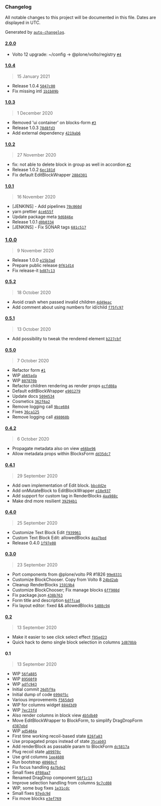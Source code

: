 ### Changelog

All notable changes to this project will be documented in this file. Dates are displayed in UTC.

Generated by [`auto-changelog`](https://github.com/CookPete/auto-changelog).

#### [2.0.0](https://github.com/eea/volto-blocks-form/compare/1.0.4...2.0.0)

- Volto 12 upgrade: ~/config -&gt; @plone/volto/registry [`#4`](https://github.com/eea/volto-blocks-form/pull/4)

#### [1.0.4](https://github.com/eea/volto-blocks-form/compare/1.0.3...1.0.4)

> 15 January 2021

- Release 1.0.4 [`5047c00`](https://github.com/eea/volto-blocks-form/commit/5047c0033a9aa5bb5cda35c02d85e02e89c2c225)
- Fix missing intl [`1b1b89b`](https://github.com/eea/volto-blocks-form/commit/1b1b89baf72033d988ef22e945d9ac2e11e34562)

#### [1.0.3](https://github.com/eea/volto-blocks-form/compare/1.0.2...1.0.3)

> 1 December 2020

- Removed 'ui container' on blocks-form [`#3`](https://github.com/eea/volto-blocks-form/pull/3)
- Release 1.0.3 [`78d8fd3`](https://github.com/eea/volto-blocks-form/commit/78d8fd37b1548c26a921fc2059a67339ca059fa3)
- Add external dependency [`4219ab6`](https://github.com/eea/volto-blocks-form/commit/4219ab6b3c0ab296d09cb603635fd9960161104c)

#### [1.0.2](https://github.com/eea/volto-blocks-form/compare/1.0.1...1.0.2)

> 27 November 2020

- fix: not able to delete block in group as well in accordion [`#2`](https://github.com/eea/volto-blocks-form/pull/2)
- Release 1.0.2 [`6ec181d`](https://github.com/eea/volto-blocks-form/commit/6ec181da15d23fe8dbe9de18b59705664162193f)
- Fix default EditBlockWrapper [`288d301`](https://github.com/eea/volto-blocks-form/commit/288d3016097c6da5fdf553327f9d17fe895df70a)

#### [1.0.1](https://github.com/eea/volto-blocks-form/compare/1.0.0...1.0.1)

> 16 November 2020

- [JENKINS] - Add pipelines [`70c060d`](https://github.com/eea/volto-blocks-form/commit/70c060d0eef22ead97ea5a6b348dfdf9cf3ea843)
- yarn prettier [`4ce655f`](https://github.com/eea/volto-blocks-form/commit/4ce655f2fc75f063fb261b2183d98170826ead88)
- Update package meta [`9d6846e`](https://github.com/eea/volto-blocks-form/commit/9d6846e85f5b5d1e12c1bf60c4c7a0fdb47c06cc)
- Release 1.0.1 [`d0b0334`](https://github.com/eea/volto-blocks-form/commit/d0b03343475267aede2933316b579f28bad1c0e7)
- [JENKINS] - Fix SONAR tags [`681c517`](https://github.com/eea/volto-blocks-form/commit/681c51761e73e7ea4f8820676fcc0de14629099b)

### [1.0.0](https://github.com/eea/volto-blocks-form/compare/0.5.2...1.0.0)

> 9 November 2020

- Release 1.0.0 [`e15b3ad`](https://github.com/eea/volto-blocks-form/commit/e15b3adae29e4829d869446d4b6a218c450faa4b)
- Prepare public release [`0f61d14`](https://github.com/eea/volto-blocks-form/commit/0f61d14c15922e9e72b0ace3a31e594a5a36f6c6)
- Fix release-it [`bd87c13`](https://github.com/eea/volto-blocks-form/commit/bd87c13248816fe8ae014e34dc776cc8985523e9)

#### [0.5.2](https://github.com/eea/volto-blocks-form/compare/0.5.1...0.5.2)

> 18 October 2020

- Avoid crash when passed invalid children [`4d49eac`](https://github.com/eea/volto-blocks-form/commit/4d49eac227b095e53952059c0c6aa68d1c1a9d28)
- Add comment about using numbers for id/child [`f75fc97`](https://github.com/eea/volto-blocks-form/commit/f75fc97a7642d1d28dedcc2da7ea9d007114c8cd)

#### [0.5.1](https://github.com/eea/volto-blocks-form/compare/0.5.0...0.5.1)

> 13 October 2020

- Add possibility to tweak the rendered element [`b227cbf`](https://github.com/eea/volto-blocks-form/commit/b227cbfbd5e59eb7b96cee188cc03fe32494c718)

#### [0.5.0](https://github.com/eea/volto-blocks-form/compare/0.4.2...0.5.0)

> 7 October 2020

- Refactor form [`#1`](https://github.com/eea/volto-blocks-form/pull/1)
- WIP [`ab65ada`](https://github.com/eea/volto-blocks-form/commit/ab65adae33ccb8a99d43bd1fc012f5d40d80df55)
- WIP [`807870b`](https://github.com/eea/volto-blocks-form/commit/807870b2ddd5bbec5fc95f0d472b851b80664c04)
- Refactor children rendering as render props [`ecfd08a`](https://github.com/eea/volto-blocks-form/commit/ecfd08af4b5e5b443d6bd86c12f6a4d9327449ef)
- Default editBlockWrapper [`e901279`](https://github.com/eea/volto-blocks-form/commit/e901279a026434c7ab7d99c9db3653fe241af9c0)
- Update docs [`5094534`](https://github.com/eea/volto-blocks-form/commit/50945343f1fc55ecd1d530d0b8157efbf70bc0be)
- Cosmetics [`362f6a2`](https://github.com/eea/volto-blocks-form/commit/362f6a27fc2ee006b99c086025e0952ab55944d3)
- Remove logging call [`9bce604`](https://github.com/eea/volto-blocks-form/commit/9bce60426e4a0ac9a24aeda0244ae61ded6b0e3d)
- Fixes [`36ca125`](https://github.com/eea/volto-blocks-form/commit/36ca12515c0b865df95d00041fba2a53eb8f0caa)
- Remove logging call [`498060b`](https://github.com/eea/volto-blocks-form/commit/498060bd4ac78ca81938ea65ea5ab04ba19fd802)

#### [0.4.2](https://github.com/eea/volto-blocks-form/compare/0.4.1...0.4.2)

> 6 October 2020

- Propagate metadata also on view [`e66be96`](https://github.com/eea/volto-blocks-form/commit/e66be96f6c00aa9f947a697016494ac14bdaa6b1)
- Allow metadata props within BlocksForm [`dd35dc7`](https://github.com/eea/volto-blocks-form/commit/dd35dc7a8fd76452555e2246881194fb05d3deff)

#### [0.4.1](https://github.com/eea/volto-blocks-form/compare/0.4.0...0.4.1)

> 29 September 2020

- Add own implementation of Edit block. [`bbcdd2e`](https://github.com/eea/volto-blocks-form/commit/bbcdd2eabf824b3c2d36409915fe7afc0f75122e)
- Add onMutateBlock to EditBlockWrapper [`e18e937`](https://github.com/eea/volto-blocks-form/commit/e18e9376d0c24b658188ada319fdfb05d348bcb9)
- Add support for custom tag in RenderBlocks [`4aa988c`](https://github.com/eea/volto-blocks-form/commit/4aa988c0d65f2fa7a939e632fb02b95ed6b73e37)
- Make dnd more resilient [`39294b1`](https://github.com/eea/volto-blocks-form/commit/39294b1dd8a5606bcdc92b76309f365e9f2d88df)

#### [0.4.0](https://github.com/eea/volto-blocks-form/compare/0.3.0...0.4.0)

> 25 September 2020

- Customize Text Block Edit [`f939961`](https://github.com/eea/volto-blocks-form/commit/f939961779730d5502170517842b5e91c5970a14)
- Custom Text Block Edit: allowedBlocks [`4ea7bed`](https://github.com/eea/volto-blocks-form/commit/4ea7bed355e267374afc51f28881981d90990c68)
- Release 0.4.0 [`1f97e08`](https://github.com/eea/volto-blocks-form/commit/1f97e08adb4f6110514209c24c6c70808014d0c3)

#### [0.3.0](https://github.com/eea/volto-blocks-form/compare/0.2...0.3.0)

> 23 September 2020

- Port components from @plone/volto PR #1826 [`99e8331`](https://github.com/eea/volto-blocks-form/commit/99e8331e6de721ac0e500583ece5860129a9abce)
- Customize BlockChooser. Copy from Volto 8 [`24bd2ab`](https://github.com/eea/volto-blocks-form/commit/24bd2abf600835a28138bf4297b70fdc015ef5ed)
- Cleanup RenderBlocks [`15919b4`](https://github.com/eea/volto-blocks-form/commit/15919b4ed8c6734dd6afe67a5b751cfa726138ea)
- Customize BlockChooser; Fix manage blocks [`6ff908d`](https://github.com/eea/volto-blocks-form/commit/6ff908d1d1f4a3b6faaa67ae76803b3a8d08e0ef)
- Fix package.json [`438b763`](https://github.com/eea/volto-blocks-form/commit/438b763e913f3d76db33a34edf53d6c984631d7f)
- Form title and description [`6dffca4`](https://github.com/eea/volto-blocks-form/commit/6dffca4c33a9027371f485b36ed4aa58d699bffc)
- Fix layout editor: fixed && allowedBlocks [`5408c94`](https://github.com/eea/volto-blocks-form/commit/5408c9468e4c6fdedd43f775221fc9401d1b6fc4)

#### [0.2](https://github.com/eea/volto-blocks-form/compare/0.1...0.2)

> 13 September 2020

- Make it easier to see click select effect [`f05ed23`](https://github.com/eea/volto-blocks-form/commit/f05ed23fdc568f85c99771829383bb5bed572b90)
- Quick hack to demo single block selection in columns [`1d878bb`](https://github.com/eea/volto-blocks-form/commit/1d878bb6953cd1f6119423c6d9c59e99afdc89bb)

#### 0.1

> 13 September 2020

- WIP [`56fa885`](https://github.com/eea/volto-blocks-form/commit/56fa88598d367c38f293d3e27fbb641db987512a)
- WIP [`89560f0`](https://github.com/eea/volto-blocks-form/commit/89560f00e4cd1e89e4ca677b6c039e416796e208)
- WIP [`adfc943`](https://github.com/eea/volto-blocks-form/commit/adfc943b7d4a4f0902909b646aa6fc2881fa7aed)
- Initial commit [`26d5f9a`](https://github.com/eea/volto-blocks-form/commit/26d5f9a06bb9058391274931dbe07df093ad7bcb)
- Initial dump of code [`6994f5c`](https://github.com/eea/volto-blocks-form/commit/6994f5c9a67ebdd3a2313ad009a381c37133a971)
- Various improvements [`f565de9`](https://github.com/eea/volto-blocks-form/commit/f565de9a22116203fe7d74a7c6d3d2658eb42409)
- WIP for columns widget [`884d3d9`](https://github.com/eea/volto-blocks-form/commit/884d3d9fbb666062151a8aaf985ad9d1b69aaf55)
- WIP [`7ec23fd`](https://github.com/eea/volto-blocks-form/commit/7ec23fd420451eaabde234b59dc1113c1b4b4a95)
- Also render columns in block view [`4b5db40`](https://github.com/eea/volto-blocks-form/commit/4b5db40b7bc49308b4e2ae71564331ee940e569e)
- Move EditBlockWrapper to BlockForm, to simplify DragDropForm [`d387ebd`](https://github.com/eea/volto-blocks-form/commit/d387ebdeadd06b7f38f2caa19b171cb52ce0131f)
- WIP [`ad5404a`](https://github.com/eea/volto-blocks-form/commit/ad5404a5053b8798b08760ba92bf60bd2bed91fe)
- First time working recoil-based state [`826fa83`](https://github.com/eea/volto-blocks-form/commit/826fa83a9be7163872c113e0e2abd750c3ce1e34)
- Use propagated props instead of state [`35cab03`](https://github.com/eea/volto-blocks-form/commit/35cab031893c5a1de0cfee636ebed68645cde7a9)
- Add renderBlock as passable param to BlockForm [`dc5817a`](https://github.com/eea/volto-blocks-form/commit/dc5817ab27c8e56de3c6d6b62d2fb0b8f710062d)
- Plug recoil state [`a09970c`](https://github.com/eea/volto-blocks-form/commit/a09970c757f8f63b9a53430d402da44aeabfe34b)
- Use grid columns [`1ee4608`](https://github.com/eea/volto-blocks-form/commit/1ee4608da80f2d360398c0a8be77870943a2f43f)
- Run bootstrap [`40969cf`](https://github.com/eea/volto-blocks-form/commit/40969cfbf0fba398c22a59f6948da335936dd80d)
- Fix focus handling [`4a7bde2`](https://github.com/eea/volto-blocks-form/commit/4a7bde2b005b0a587348d2f5bb3dae06396ffdf3)
- Small fixes [`df08aa7`](https://github.com/eea/volto-blocks-form/commit/df08aa7ee562e09d36db53dbeb8b31f12aa3144d)
- Renamed DragDrop component [`56f1c13`](https://github.com/eea/volto-blocks-form/commit/56f1c1363aec4f0fa5563ba029f4cf49a29230cd)
- Improve selection handling from columns [`9c7cd08`](https://github.com/eea/volto-blocks-form/commit/9c7cd08dc0c56c1b2bdfbf620cabffa65d93a4c1)
- WIP, some bug fixes [`1e31cdc`](https://github.com/eea/volto-blocks-form/commit/1e31cdc7131dbbda4cd927088d582b40d8066941)
- Small fixes [`97edc9d`](https://github.com/eea/volto-blocks-form/commit/97edc9df657b0f20c56e0a1116f560fe6658f186)
- Fix move blocks [`e3ef769`](https://github.com/eea/volto-blocks-form/commit/e3ef7692d04ca5a31513e84e7b49e0b754632783)
